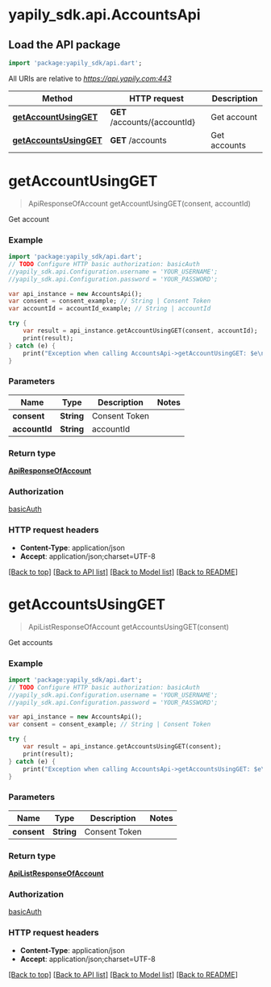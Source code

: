 # yapily_sdk.api.AccountsApi

## Load the API package
```dart
import 'package:yapily_sdk/api.dart';
```

All URIs are relative to *https://api.yapily.com:443*

Method | HTTP request | Description
------------- | ------------- | -------------
[**getAccountUsingGET**](AccountsApi.md#getAccountUsingGET) | **GET** /accounts/{accountId} | Get account
[**getAccountsUsingGET**](AccountsApi.md#getAccountsUsingGET) | **GET** /accounts | Get accounts


# **getAccountUsingGET**
> ApiResponseOfAccount getAccountUsingGET(consent, accountId)

Get account

### Example 
```dart
import 'package:yapily_sdk/api.dart';
// TODO Configure HTTP basic authorization: basicAuth
//yapily_sdk.api.Configuration.username = 'YOUR_USERNAME';
//yapily_sdk.api.Configuration.password = 'YOUR_PASSWORD';

var api_instance = new AccountsApi();
var consent = consent_example; // String | Consent Token
var accountId = accountId_example; // String | accountId

try { 
    var result = api_instance.getAccountUsingGET(consent, accountId);
    print(result);
} catch (e) {
    print("Exception when calling AccountsApi->getAccountUsingGET: $e\n");
}
```

### Parameters

Name | Type | Description  | Notes
------------- | ------------- | ------------- | -------------
 **consent** | **String**| Consent Token | 
 **accountId** | **String**| accountId | 

### Return type

[**ApiResponseOfAccount**](ApiResponseOfAccount.md)

### Authorization

[basicAuth](../README.md#basicAuth)

### HTTP request headers

 - **Content-Type**: application/json
 - **Accept**: application/json;charset=UTF-8

[[Back to top]](#) [[Back to API list]](../README.md#documentation-for-api-endpoints) [[Back to Model list]](../README.md#documentation-for-models) [[Back to README]](../README.md)

# **getAccountsUsingGET**
> ApiListResponseOfAccount getAccountsUsingGET(consent)

Get accounts

### Example 
```dart
import 'package:yapily_sdk/api.dart';
// TODO Configure HTTP basic authorization: basicAuth
//yapily_sdk.api.Configuration.username = 'YOUR_USERNAME';
//yapily_sdk.api.Configuration.password = 'YOUR_PASSWORD';

var api_instance = new AccountsApi();
var consent = consent_example; // String | Consent Token

try { 
    var result = api_instance.getAccountsUsingGET(consent);
    print(result);
} catch (e) {
    print("Exception when calling AccountsApi->getAccountsUsingGET: $e\n");
}
```

### Parameters

Name | Type | Description  | Notes
------------- | ------------- | ------------- | -------------
 **consent** | **String**| Consent Token | 

### Return type

[**ApiListResponseOfAccount**](ApiListResponseOfAccount.md)

### Authorization

[basicAuth](../README.md#basicAuth)

### HTTP request headers

 - **Content-Type**: application/json
 - **Accept**: application/json;charset=UTF-8

[[Back to top]](#) [[Back to API list]](../README.md#documentation-for-api-endpoints) [[Back to Model list]](../README.md#documentation-for-models) [[Back to README]](../README.md)

